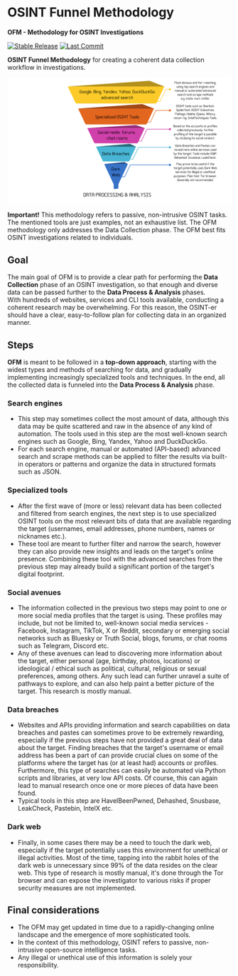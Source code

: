 # OSINT Funnel Methodology
**OFM - Methodology for OSINT Investigations**

[![Stable Release](https://img.shields.io/badge/version-1.0.0-blue.svg)](https://github.com/0SINTr/ofm/releases/tag/v1.0.0)
[![Last Commit](https://img.shields.io/github/last-commit/0SINTr/ofm)](https://github.com/0SINTr/ofm/commits/main)

**OSINT Funnel Methodology** for creating a coherent data collection workflow in investigations.

![ofm](img/ofm.png)

**Important!**
This methodology refers to passive, non-intrusive OSINT tasks.
The mentioned tools are just examples, not an exhaustive list.
The OFM methodology only addresses the Data Collection phase.
The OFM best fits OSINT investigations related to individuals.

## Goal
The main goal of OFM is to provide a clear path for performing the **Data Collection** phase of an OSINT investigation, so that enough and diverse data can be passed further to the **Data Process & Analysis** phases.\
With hundreds of websites, services and CLI tools available, conducting a coherent research may be overwhelming. For this reason, the OSINT-er should have a clear, easy-to-follow plan for collecting data in an organized manner.

## Steps
**OFM** is meant to be followed in a **top-down approach**, starting with the widest types and methods of searching for data, and gradually implementing increasingly specialized tools and techniques. In the end, all the collected data is funneled into the **Data Process & Analysis** phase.

### Search engines
- This step may sometimes collect the most amount of data, although this data may be quite scattered and raw in the absence of any kind of automation. The tools used in this step are the most well-known search engines such as Google, Bing, Yandex, Yahoo and DuckDuckGo.
- For each search engine, manual or automated (API-based) advanced search and scrape methods can be applied to filter the results via built-in operators or patterns and organize the data in structured formats such as JSON.

### Specialized tools
- After the first wave of (more or less) relevant data has been collected and filtered from search engines, the next step is to use specialized OSINT tools on the most relevant bits of data that are available regarding the target (usernames, email addresses, phone numbers, names or nicknames etc.).
- These tool are meant to further filter and narrow the search, however they can also provide new insights and leads on the target's online presence. Combining these tool with the advanced searches from the previous step may already build a significant portion of the target's digital footprint.

### Social avenues
- The information collected in the previous two steps may point to one or more social media profiles that the target is using. These profiles may include, but not be limited to, well-known social media services - Facebook, Instagram, TikTok, X or Reddit, secondary or emerging social networks such as Bluesky or Truth Social, blogs, forums, or chat rooms such as Telegram, Discord etc.
- Any of these avenues can lead to discovering more information about the target, either personal (age, birthday, photos, locations) or ideological / ethical such as political, cultural, religious or sexual preferences, among others. Any such lead can further unravel a suite of pathways to explore, and can also help paint a better picture of the target. This research is mostly manual.

### Data breaches
- Websites and APIs providing information and search capabilities on data breaches and pastes can sometimes prove to be extremely rewarding, especially if the previous steps have not provided a great deal of data about the target. Finding breaches that the target's username or email address has been a part of can provide crucial clues on some of the platforms where the target has (or at least had) accounts or profiles. Furthermore, this type of searches can easily be automated via Python scripts and libraries, at very low API costs. Of course, this can again lead to manual research once one or more pieces of data have been found.
- Typical tools in this step are HaveIBeenPwned, Dehashed, Snusbase, LeakCheck, Pastebin, IntelX etc.

### Dark web
- Finally, in some cases there may be a need to touch the dark web, especially if the target potentially uses this environment for unethical or illegal activities. Most of the time, tapping into the rabbit holes of the dark web is unnecessary since 99% of the data resides on the clear web. This type of research is mostly manual, it's done through the Tor browser and can expose the investigator to various risks if proper security measures are not implemented.

## Final considerations
- The OFM may get updated in time due to a rapidly-changing online landscape and the emergence of more sophisticated tools.
- In the context of this methodology, OSINT refers to passive, non-intrusive open-source intelligence tasks.
- Any illegal or unethical use of this information is solely your responsibility.
